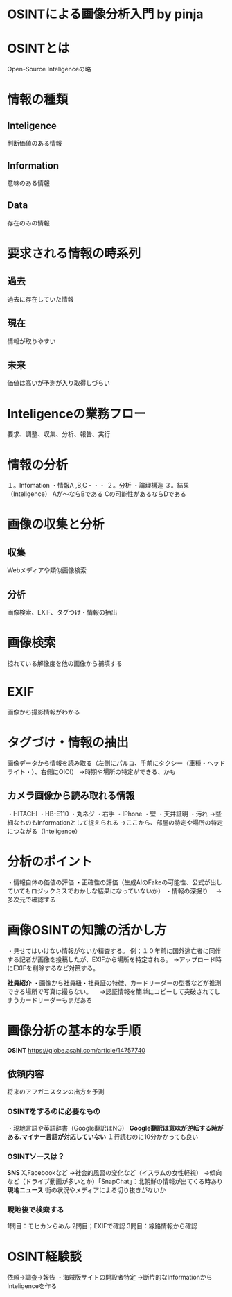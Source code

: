 # OSINTによる画像分析入門 by pinja

# OSINTとは
Open-Source Inteligenceの略

# 情報の種類
## Inteligence
判断価値のある情報
## Information
意味のある情報
## Data
存在のみの情報

# 要求される情報の時系列
## 過去
過去に存在していた情報
## 現在
情報が取りやすい
## 未来
価値は高いが予測が入り取得しづらい

# Inteligenceの業務フロー
要求、調整、収集、分析、報告、実行

# 情報の分析
１。Infomation
・情報A ,B,C・・・
２。分析
・論理構造
３。結果（Inteligence）
Aが〜ならBである
Cの可能性があるならDである

# 画像の収集と分析
## 収集
Webメディアや類似画像検索
## 分析
画像検索、EXIF、タグつけ・情報の抽出

# 画像検索
掠れている解像度を他の画像から補填する

# EXIF
画像から撮影情報がわかる

# タグづけ・情報の抽出
画像データから情報を読み取る（左側にパルコ、手前にタクシー（車種・ヘッドライト・）、右側にOIOI）
→時期や場所の特定ができる、かも

## カメラ画像から読み取れる情報
・HITACHI
・HB-E110
・丸ネジ
・右手
・IPhone
・壁
・天井証明
・汚れ
→些細なものもInformationとして捉えられる
→ここから、部屋の特定や場所の特定につながる（Inteligence）

# 分析のポイント
・情報自体の価値の評価
・正確性の評価（生成AIのFakeの可能性、公式が出していてもロジックミスでおかしな結果になっていないか）
・情報の深掘り
　→多次元で確認する

# 画像OSINTの知識の活かし方
・見せてはいけない情報がないか精査する。
例；１０年前に国外逃亡者に同伴する記者が画像を投稿したが、EXIFから場所を特定される。
→アップロード時にEXIFを削除するなど対策する。

**社員紹介**
・画像から社員紐・社員証の特徴、カードリーダーの型番などが推測できる場所で写真は撮らない。
　→認証情報を簡単にコピーして突破されてしまうカードリーダーもまだある

# 画像分析の基本的な手順
**OSINT**
https://globe.asahi.com/article/14757740

## 依頼内容
将来のアフガニスタンの出方を予測

### OSINTをするのに必要なもの
・現地言語や英語辞書（Google翻訳はNG）
**Google翻訳は意味が逆転する時がある.マイナー言語が対応していない**
１行読むのに10分かかっても良い

### OSINTソースは？
**SNS**
X,Facebookなど
→社会的風習の変化など（イスラムの女性軽視）
→傾向など（ドライブ動画が多いとか）「SnapChat」：北朝鮮の情報が出てくる時あり
**現地ニュース**
街の状況やメディアによる切り抜きがないか

### 現地後で検索する

1問目：モヒカンらめん
2問目；EXIFで確認
3問目：線路情報から確認

# OSINT経験談
依頼→調査→報告
・海賊版サイトの開設者特定
→断片的なInformationからInteligenceを作る
